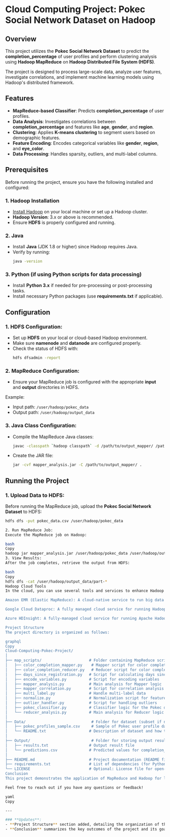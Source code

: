 # Cloud Computing Project: Pokec Social Network Dataset on Hadoop

## **Overview**
This project utilizes the **Pokec Social Network Dataset** to predict the **completion_percentage** of user profiles and perform clustering analysis using **Hadoop MapReduce** on **Hadoop Distributed File System (HDFS)**.

The project is designed to process large-scale data, analyze user features, investigate correlations, and implement machine learning models using Hadoop's distributed framework.

## **Features**
- **MapReduce-based Classifier**: Predicts **completion_percentage** of user profiles.
- **Data Analysis**: Investigates correlations between **completion_percentage** and features like **age**, **gender**, and **region**.
- **Clustering**: Applies **K-means clustering** to segment users based on demographic features.
- **Feature Encoding**: Encodes categorical variables like **gender**, **region**, and **eye_color**.
- **Data Processing**: Handles sparsity, outliers, and multi-label columns.

## **Prerequisites**
Before running the project, ensure you have the following installed and configured:

### 1. **Hadoop Installation**
   - [Install Hadoop](http://hadoop.apache.org/docs/r3.2.1/hadoop-project-dist/hadoop-common/SingleCluster.html) on your local machine or set up a Hadoop cluster.
   - **Hadoop Version**: 3.x or above is recommended.
   - Ensure **HDFS** is properly configured and running.

### 2. **Java**
   - Install **Java** (JDK 1.8 or higher) since Hadoop requires Java.
   - Verify by running: 
     ```bash
     java -version
     ```

### 3. **Python** (if using Python scripts for data processing)
   - Install **Python 3.x** if needed for pre-processing or post-processing tasks.
   - Install necessary Python packages (use **requirements.txt** if applicable).

## **Configuration**

### 1. **HDFS Configuration**:
   - Set up **HDFS** on your local or cloud-based Hadoop environment.
   - Make sure **namenode** and **datanode** are configured properly.
   - Check the status of HDFS with:
     ```bash
     hdfs dfsadmin -report
     ```

### 2. **MapReduce Configuration**:
   - Ensure your MapReduce job is configured with the appropriate **input** and **output** directories in HDFS.

   Example:
   - Input path: `/user/hadoop/pokec_data`
   - Output path: `/user/hadoop/output_data`

### 3. **Java Class Configuration**:
   - Compile the MapReduce Java classes:
     ```bash
     javac -classpath `hadoop classpath` -d /path/to/output_mapper/ /path/to/mapper_analysis.java
     ```
   - Create the JAR file:
     ```bash
     jar -cvf mapper_analysis.jar -C /path/to/output_mapper/ .
     ```

## **Running the Project**

### 1. **Upload Data to HDFS**:
   Before running the MapReduce job, upload the **Pokec Social Network Dataset** to HDFS:
   ```bash
   hdfs dfs -put pokec_data.csv /user/hadoop/pokec_data
   
2. Run MapReduce Job:
Execute the MapReduce job on Hadoop:

bash
Copy
hadoop jar mapper_analysis.jar /user/hadoop/pokec_data /user/hadoop/output_data
3. View Results:
After the job completes, retrieve the output from HDFS:

bash
Copy
hdfs dfs -cat /user/hadoop/output_data/part-*
Hadoop Cloud Tools
In the cloud, you can use several tools and services to enhance Hadoop's capabilities and streamline the process:

Amazon EMR (Elastic MapReduce): A cloud-native service to run big data frameworks such as Hadoop, Spark, and Hive.

Google Cloud Dataproc: A fully managed cloud service for running Hadoop and Spark clusters.

Azure HDInsight: A fully-managed cloud service for running Apache Hadoop and Spark clusters on Microsoft Azure.

Project Structure
The project directory is organized as follows:

graphql
Copy
Cloud-Computing-Pokec-Project/
│
├── map_scripts/                     # Folder containing MapReduce scripts
│   ├── color_completion_mapper.py    # Mapper script for color completion
│   ├── color_completion_reducer.py   # Reducer script for color completion
│   ├── days_since_registration.py   # Script for calculating days since registration
│   ├── encode_variables.py          # Script for encoding variables
│   ├── mapper_analysis.py           # Main analysis for Mapper logic
│   ├── mapper_correlation.py        # Script for correlation analysis
│   ├── multi_label.py               # Handle multi-label data
│   ├── normalize.py                 # Normalization script for features
│   ├── outlier_handler.py           # Script for handling outliers
│   ├── pokec_classifier.py          # Classifier logic for the Pokec dataset
│   └── reducer_analysis.py          # Main analysis for Reducer logic
│
├── Data/                             # Folder for dataset (subset if needed)
│   ├── pokec_profiles_sample.csv     # Sample of Pokec user profile data (optional)
│   └── README.txt                   # Description of dataset and how to access full data
│
├── Output/                           # Folder for storing output results
│   ├── results.txt                  # Output result file
│   └── predictions.csv              # Predicted values for completion_percentage
│
├── README.md                        # Project documentation (README file)
├── requirements.txt                 # List of dependencies (for Python scripts)
└── LICENSE                          # Optional: License file for open-source
Conclusion
This project demonstrates the application of MapReduce and Hadoop for large-scale data analysis. By processing and analyzing the Pokec Social Network Dataset, I was able to build predictive models and uncover insights into user behaviors and profile completion rates. The project successfully leveraged Hadoop's distributed computing capabilities to handle large datasets and perform complex data analysis tasks efficiently.

Feel free to reach out if you have any questions or feedback!

yaml
Copy

---

### **Updates**:
- **Project Structure** section added, detailing the organization of the files and folders.
- **Conclusion** summarizes the key outcomes of the project and its goals.

